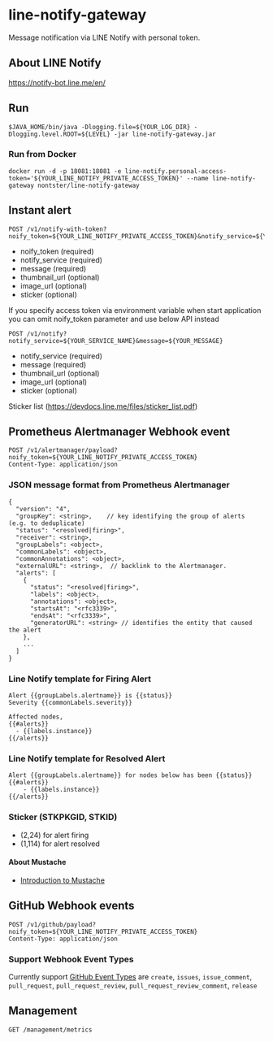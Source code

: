 # line-notify-gateway
Message notification via LINE Notify with personal token.

## About LINE Notify
https://notify-bot.line.me/en/

## Run
```
$JAVA_HOME/bin/java -Dlogging.file=${YOUR_LOG_DIR} -Dlogging.level.ROOT=${LEVEL} -jar line-notify-gateway.jar
```

### Run from Docker
```
docker run -d -p 18081:18081 -e line-notify.personal-access-token='${YOUR_LINE_NOTIFY_PRIVATE_ACCESS_TOKEN}' --name line-notify-gateway nontster/line-notify-gateway
```

## Instant alert


```
POST /v1/notify-with-token?noify_token=${YOUR_LINE_NOTIFY_PRIVATE_ACCESS_TOKEN}&notify_service=${YOUR_SERVICE_NAME}&message=${YOUR_MESSAGE}
```
* noify_token (required)
* notify_service (required)
* message (required)
* thumbnail_url (optional)
* image_url (optional)
* sticker (optional)

If you specify access token via environment variable when start application you can omit noify_token parameter and use below API instead 
```
POST /v1/notify?notify_service=${YOUR_SERVICE_NAME}&message=${YOUR_MESSAGE}
```
* notify_service (required)
* message (required)
* thumbnail_url (optional)
* image_url (optional)
* sticker (optional)


Sticker list (https://devdocs.line.me/files/sticker_list.pdf)

## Prometheus Alertmanager Webhook event
```
POST /v1/alertmanager/payload?noify_token=${YOUR_LINE_NOTIFY_PRIVATE_ACCESS_TOKEN}
Content-Type: application/json
```

### JSON message format from Prometheus Alertmanager
```
{
  "version": "4",
  "groupKey": <string>,    // key identifying the group of alerts (e.g. to deduplicate)
  "status": "<resolved|firing>",
  "receiver": <string>,
  "groupLabels": <object>,
  "commonLabels": <object>,
  "commonAnnotations": <object>,
  "externalURL": <string>,  // backlink to the Alertmanager.
  "alerts": [
    {
      "status": "<resolved|firing>",
      "labels": <object>,
      "annotations": <object>,
      "startsAt": "<rfc3339>",
      "endsAt": "<rfc3339>",
      "generatorURL": <string> // identifies the entity that caused the alert
    },
    ...
  ]
}
```

### Line Notify template for Firing Alert
```
Alert {{groupLabels.alertname}} is {{status}}
Severity {{commonLabels.severity}}

Affected nodes,
{{#alerts}}
  - {{labels.instance}}
{{/alerts}}
```

### Line Notify template for Resolved Alert
```
Alert {{groupLabels.alertname}} for nodes below has been {{status}}
{{#alerts}}
    - {{labels.instance}}
{{/alerts}}
```

### Sticker (STKPKGID, STKID)

* (2,24) for alert firing
* (1,114) for alert resolved

#### About Mustache
* [Introduction to Mustache](https://www.baeldung.com/mustache)

## GitHub Webhook events
```
POST /v1/github/payload?noify_token=${YOUR_LINE_NOTIFY_PRIVATE_ACCESS_TOKEN}
Content-Type: application/json
```

### Support Webhook Event Types
 Currently support [GitHub Event Types](https://developer.github.com/webhooks/#events) are `create`, `issues`, `issue_comment`, `pull_request`, `pull_request_review`, `pull_request_review_comment`, `release`

## Management

```
GET /management/metrics
```